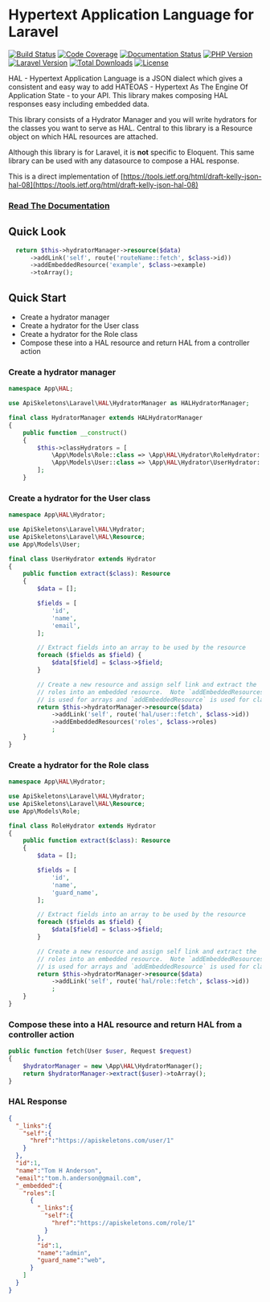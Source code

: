 # Hypertext Application Language for Laravel

[![Build Status](https://github.com/API-Skeletons/laravel-hal/actions/workflows/continuous-integration.yml/badge.svg)](https://github.com/API-Skeletons/laravel-hal/actions/workflows/continuous-integration.yml?query=branch%3Amain)
[![Code Coverage](https://codecov.io/gh/API-Skeletons/laravel-hal/branch/main/graphs/badge.svg)](https://codecov.io/gh/API-Skeletons/laravel-hal/branch/main)
[![Documentation Status](https://readthedocs.org/projects/api-skeletons-laravel-hal/badge/?version=latest)](https://laravel-hal.apiskeletons.dev)
[![PHP Version](https://img.shields.io/badge/PHP-8.0%2b-blue)](https://img.shields.io/badge/PHP-7.3%20to%208.0%2b-blue)
[![Laravel Version](https://img.shields.io/badge/Laravel-8.x%2b-red)](https://img.shields.io/badge/Laravel-5.7%20to%208.x-red)
[![Total Downloads](https://poser.pugx.org/api-skeletons/laravel-hal/downloads)](//packagist.org/packages/api-skeletons/laravel-hal)
[![License](https://poser.pugx.org/api-skeletons/laravel-hal/license)](//packagist.org/packages/api-skeletons/laravel-hal)


HAL - Hypertext Application Language is a JSON dialect which gives
a consistent and easy way to add HATEOAS - Hypertext As The Engine
Of Application State - to your API.  This library makes
composing HAL responses easy including embedded data.

This library consists of a Hydrator Manager and you will write hydrators
for the classes you want to serve as HAL.  Central to this library is a 
Resource object on which HAL resources are attached.

Although this library is for Laravel, it is **not** specific to Eloquent.
This same library can be used with any datasource to compose a HAL response.

This is a direct implementation of [https://tools.ietf.org/html/draft-kelly-json-hal-08](https://tools.ietf.org/html/draft-kelly-json-hal-08)


### [Read The Documentation](https://laravel-hal.apiskeletons.dev)

## Quick Look

```php
  return $this->hydratorManager->resource($data)
      ->addLink('self', route('routeName::fetch', $class->id))
      ->addEmbeddedResource('example', $class->example)
      ->toArray();
```

## Quick Start

* Create a hydrator manager
* Create a hydrator for the User class
* Create a hydrator for the Role class
* Compose these into a HAL resource and return HAL from a controller action


### Create a hydrator manager

```php
namespace App\HAL;

use ApiSkeletons\Laravel\HAL\HydratorManager as HALHydratorManager;

final class HydratorManager extends HALHydratorManager
{
    public function __construct() 
    {
        $this->classHydrators = [
            \App\Models\Role::class => \App\HAL\Hydrator\RoleHydrator::class,
            \App\Models\User::class => \App\HAL\Hydrator\UserHydrator::class,
        ];
    }
```

### Create a hydrator for the User class

```php
namespace App\HAL\Hydrator;

use ApiSkeletons\Laravel\HAL\Hydrator;
use ApiSkeletons\Laravel\HAL\Resource;
use App\Models\User;

final class UserHydrator extends Hydrator
{
    public function extract($class): Resource
    {
        $data = [];

        $fields = [
            'id',
            'name',
            'email',
        ];

        // Extract fields into an array to be used by the resource
        foreach ($fields as $field) {
            $data[$field] = $class->$field;
        }

        // Create a new resource and assign self link and extract the
        // roles into an embedded resource.  Note `addEmbeddedResources`
        // is used for arrays and `addEmbeddedResource` is used for classes
        return $this->hydratorManager->resource($data)
            ->addLink('self', route('hal/user::fetch', $class->id))
            ->addEmbeddedResources('roles', $class->roles)
            ;
    }
}
```

### Create a hydrator for the Role class

```php
namespace App\HAL\Hydrator;

use ApiSkeletons\Laravel\HAL\Hydrator;
use ApiSkeletons\Laravel\HAL\Resource;
use App\Models\Role;

final class RoleHydrator extends Hydrator
{
    public function extract($class): Resource
    {
        $data = [];

        $fields = [
            'id',
            'name',
            'guard_name',
        ];

        // Extract fields into an array to be used by the resource
        foreach ($fields as $field) {
            $data[$field] = $class->$field;
        }

        // Create a new resource and assign self link and extract the
        // roles into an embedded resource.  Note `addEmbeddedResources`
        // is used for arrays and `addEmbeddedResource` is used for classes
        return $this->hydratorManager->resource($data)
            ->addLink('self', route('hal/role::fetch', $class->id))
            ;
    }
}
```

### Compose these into a HAL resource and return HAL from a controller action

```php
public function fetch(User $user, Request $request)
{
    $hydratorManager = new \App\HAL\HydratorManager();
    return $hydratorManager->extract($user)->toArray();
}
```

### HAL Response 

```json
{
  "_links":{
    "self":{
      "href":"https://apiskeletons.com/user/1"
    }
  },
  "id":1,
  "name":"Tom H Anderson",
  "email":"tom.h.anderson@gmail.com",
  "_embedded":{
    "roles":[
      {
        "_links":{
          "self":{
            "href":"https://apiskeletons.com/role/1"
          }
        },
        "id":1,
        "name":"admin",
        "guard_name":"web",
      }
    ]
  }
}
```
